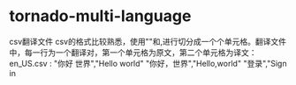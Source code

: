 # tornado-multi-language
csv翻译文件
csv的格式比较熟悉，使用""和,进行切分成一个个单元格。翻译文件中，每一行为一个翻译对，第一个单元格为原文，第二个单元格为译文：
en_US.csv :
"你好 世界","Hello world"
"你好，世界","Hello,world"
"登录","Sign in
